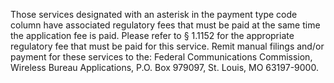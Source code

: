 Those services designated with an asterisk in the payment type code column have associated regulatory fees that must be paid at the same time the application fee is paid. Please refer to § 1.1152 for the appropriate regulatory fee that must be paid for this service. Remit manual filings and/or payment for these services to the: Federal Communications Commission, Wireless Bureau Applications, P.O. Box 979097, St. Louis, MO 63197-9000.
              

